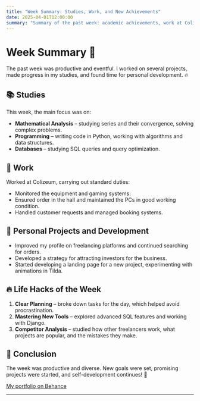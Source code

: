 ```yaml
---
title: "Week Summary: Studies, Work, and New Achievements"
date: 2025-04-01T12:00:00
summary: "Summary of the past week: academic achievements, work at Colizeum, new projects, and productivity life hacks."
---
```


# Week Summary 🎯

The past week was productive and eventful. I worked on several projects, made progress in my studies, and found time for personal development. 🔥

## 📚 Studies
This week, the main focus was on:
- **Mathematical Analysis** – studying series and their convergence, solving complex problems.
- **Programming** – writing code in Python, working with algorithms and data structures.
- **Databases** – studying SQL queries and query optimization.

## 💼 Work
Worked at Colizeum, carrying out standard duties:
- Monitored the equipment and gaming systems.
- Ensured order in the hall and maintained the PCs in good working condition.
- Handled customer requests and managed booking systems.

## 🚀 Personal Projects and Development
- Improved my profile on freelancing platforms and continued searching for orders.
- Developed a strategy for attracting investors for the business.
- Started developing a landing page for a new project, experimenting with animations in Tilda.

## 🔥 Life Hacks of the Week
1. **Clear Planning** – broke down tasks for the day, which helped avoid procrastination.
2. **Mastering New Tools** – explored advanced SQL features and working with Django.
3. **Competitor Analysis** – studied how other freelancers work, what projects are popular, and the mistakes they make.

## 🎯 Conclusion
The week was productive and diverse. New goals were set, promising projects were started, and self-development continues! 🚀

[My portfolio on Behance](https://www.behance.net/adjabkhanian)

---

